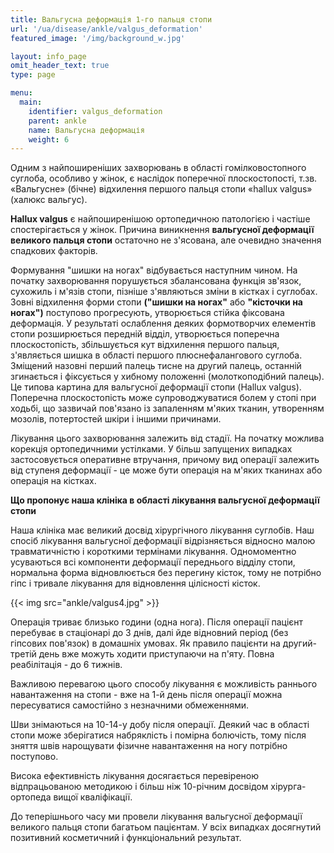 ```yaml
---
title: Вальгусна деформація 1-го пальця стопи
url: '/ua/disease/ankle/valgus_deformation'
featured_image: '/img/background_w.jpg'

layout: info_page
omit_header_text: true
type: page

menu:
  main:
    identifier: valgus_deformation
    parent: ankle
    name: Вальгусна деформація
    weight: 6
---
```


Одним з найпоширеніших захворювань в області гомілковостопного суглоба, особливо у жінок, є наслідок поперечної
плоскостопості, т.зв. «Вальгусне» (бічне) відхилення першого пальця стопи «hallux valgus» (халюкс вальгуc).

**Hallux valgus** є найпоширенішою ортопедичною патологією і частіше спостерігається у жінок. Причина виникнення
**вальгусної деформації великого пальця стопи** остаточно не з'ясована, але очевидно значення спадкових факторів.

Формування "шишки на ногах" відбувається наступним чином. На початку захворювання порушується збалансована функція
зв'язок, сухожиль і м'язів стопи, пізніше з'являються зміни в кістках і суглобах. Зовні відхилення форми стопи **("шишки
на ногах"** або **"кісточки на ногах")** поступово прогресують, утворюється стійка фіксована деформація. У результаті
ослаблення деяких формотворчих елементів стопи розширюється передній відділ, утворюється поперечна плоскостопість,
збільшується кут відхилення першого пальця, з'являється шишка в області першого плюснефалангового суглоба. Зміщений
назовні перший палець тисне на другий палець, останній згинається і фіксується у хибному положенні (молоткоподібний
палець). Це типова картина для вальгусної деформації стопи (Hallux valgus). Поперечна плоскостопість може
супроводжуватися болем у стопі при ходьбі, що зазвичай пов'язано із запаленням м'яких тканин, утворенням мозолів,
потертостей шкіри і іншими причинами.

Лікування цього захворювання залежить від стадії. На початку можлива корекція ортопедичними устілками. У більш запущених
випадках застосовується оперативне втручання, причому вид операції залежить від ступеня деформації - це може бути
операція на м'яких тканинах або операція на кістках.

**Що пропонує наша клініка в області лікування вальгусної деформації стопи**

Наша клініка має великий досвід хірургічного лікування суглобів. Наш спосіб лікування вальгусної деформації
відрізняється відносно малою травматичністю і короткими термінами лікування. Одномоментно усуваються всі компоненти
деформації переднього відділу стопи, нормальна форма відновлюється без перегину кісток, тому не потрібно гіпс і тривале
лікування для відновлення цілісності кісток.

{{< img src="ankle/valgus4.jpg" >}}

Операція триває близько години (одна нога). Після операції пацієнт перебуває в стаціонарі до 3 днів, далі йде відновний
період (без гіпсових пов'язок) в домашніх умовах. Як правило пацієнти на другий-третій день вже можуть ходити
приступаючи на п'яту. Повна реабілітація - до 6 тижнів.

Важливою перевагою цього способу лікування є можливість раннього навантаження на стопи - вже на 1-й день після операції
можна пересуватися самостійно з незначними обмеженнями.

Шви знімаються на 10-14-у добу після операції. Деякий час в області стопи може зберігатися набряклість і помірна
болючість, тому після зняття швів нарощувати фізичне навантаження на ногу потрібно поступово.

Висока ефективність лікування досягається перевіреною відпрацьованою методикою і більш ніж 10-річним досвідом хірурга-
ортопеда вищої кваліфікації.

До теперішнього часу ми провели лікування вальгусної деформації великого пальця стопи багатьом пацієнтам. У всіх
випадках досягнутий позитивний косметичний і функціональний результат.
